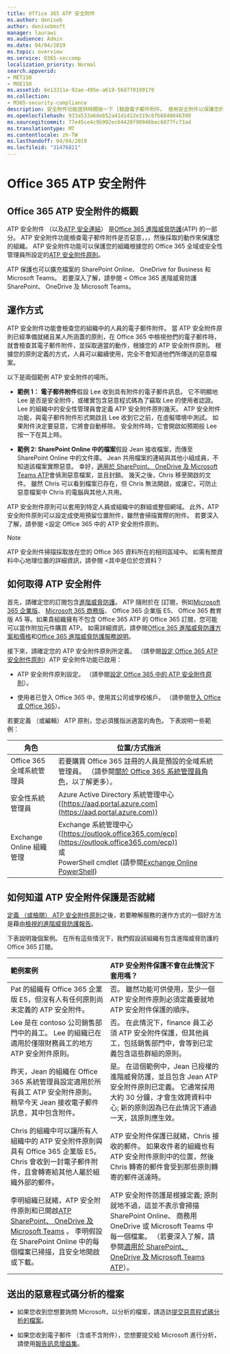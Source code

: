 ```yaml
---
title: Office 365 ATP 安全附件
ms.author: deniseb
author: denisebmsft
manager: laurawi
ms.audience: Admin
ms.date: 04/04/2019
ms.topic: overview
ms.service: O365-seccomp
localization_priority: Normal
search.appverid:
- MET150
- MOE150
ms.assetid: 6e13311e-92ae-495e-a619-56d770199170
ms.collection:
- M365-security-compliance
description: 安全附件功能提供時間按一下 [驗證電子郵件附件。 使用安全附件以保護您的組織中的惡意檔案人員傳送或接收電子郵件中。
ms.openlocfilehash: 933a533a6deb52a41d1412e319c6fb6840046390
ms.sourcegitcommit: 77e45ce4c9b992ec64420f90946bec6077fc73ad
ms.translationtype: MT
ms.contentlocale: zh-TW
ms.lasthandoff: 04/04/2019
ms.locfileid: "31476821"
---
```

# <a name="office-365-atp-safe-attachments"></a>Office 365 ATP 安全附件

## <a name="overview-of-office-365-atp-safe-attachments"></a>Office 365 ATP 安全附件的概觀

ATP 安全附件 （以及[ATP 安全連結](atp-safe-links.md)） 是[Office 365 進階威脅防護](office-365-atp.md)(ATP) 的一部分。 ATP 安全附件功能檢查電子郵件附件是否惡意，，，然後採取的動作來保護您的組織。 ATP 安全附件功能可以保護您的組織根據您的 Office 365 全域或安全性管理員所設定的[ATP 安全附件原則](set-up-atp-safe-attachments-policies.md)。 
  
ATP 保護也可以擴充檔案的 SharePoint Online、 OneDrive for Business 和 Microsoft Teams。 若要深入了解，請參閱 < <b0>Office 365 進階威脅防護 SharePoint、 OneDrive 及 Microsoft Teams</b0>。

## <a name="how-it-works"></a>運作方式

ATP 安全附件功能會檢查您的組織中的人員的電子郵件附件。 當 ATP 安全附件原則已經準備就緒且某人所涵蓋的原則，在 Office 365 中檢視他們的電子郵件時，就會檢查其電子郵件附件，並採取適當的動作，根據您的 ATP 安全附件原則。 根據您的原則定義的方式，人員可以繼續使用，完全不會知道他們所傳送的惡意檔案。
  
以下是兩個範例 ATP 安全附件的場所。
  
- **範例 1： 電子郵件附件**假設 Lee 收到具有附件的電子郵件訊息。 它不明顯地 Lee 是否是安全附件，或確實包含惡意程式碼為了竊取 Lee 的使用者認證。 Lee 的組織中的安全性管理員會定義 ATP 安全附件原則幾天。 ATP 安全附件功能，與電子郵件附件形式開啟且 Lee 收到它之前，在虛擬環境中測試。 如果附件決定要惡意，它將會自動移除。 安全附件時，它會開啟如預期般 Lee 按一下在其上時。

- **範例 2: SharePoint Online 中的檔案**假設 Jean 接收檔案，而傳至 SharePoint Online 中的文件庫。 Jean 共用檔案的連結與其他小組成員，不知道該檔案實際惡意。 幸好，[適用於 SharePoint、 OneDrive 及 Microsoft Teams ATP](atp-for-spo-odb-and-teams.md)會偵測惡意檔案，並且封鎖。 幾天之後，Chris 移至開啟的文件。 雖然 Chris 可以看到檔案已存在，但 Chris 無法開啟，或讓它，可防止惡意檔案中 Chris 的電腦與其他人共用。

ATP 安全附件原則可以套用到特定人員或組織中的群組或整個網域。 此外，ATP 安全附件原則可以設定成使用預留位置附件，雖然會掃描實際的附件。 若要深入了解，請參閱 <<c0>設定 Office 365 中的 ATP 安全附件原則。

> [!NOTE]
> ATP 安全附件掃描採取放在您的 Office 365 資料所在的相同區域中。 如需有關資料中心地理位置的詳細資訊，請參閱 <<c0>其中是位於您資料？ 

  
## <a name="how-to-get-atp-safe-attachments"></a>如何取得 ATP 安全附件

首先，請確定您的訂閱包含[進階威脅防護](office-365-atp.md)。 ATP 隨附於在 [訂閱，例如[Microsoft 365 企業版](https://www.microsoft.com/microsoft-365/enterprise/home)、 [Microsoft 365 商務版](https://www.microsoft.com/microsoft-365/business)、 Office 365 企業版 E5、 Office 365 教育版 A5 等。如果貴組織擁有不包含 Office 365 ATP 的 Office 365 訂閱，您可能可以當作附加元件購買 ATP。 如需詳細資訊，請參閱[Office 365 進階威脅防護方案和價格](https://products.office.com/exchange/advance-threat-protection)和[Office 365 進階威脅防護服務說明](https://docs.microsoft.com/office365/servicedescriptions/office-365-advanced-threat-protection-service-description)。 

接下來，請確定您的 ATP 安全附件原則所定義。 （請參閱[設定 Office 365 ATP 安全附件原則](set-up-atp-safe-attachments-policies.md)）ATP 安全附件功能已啟用：
  
- ATP 安全附件原則設定。 （請參閱[設定 Office 365 中的 ATP 安全附件原則](set-up-atp-safe-attachments-policies.md)）。

- 使用者已登入 Office 365 中，使用其公司或學校帳戶。 （請參閱[登入 Office 或 Office 365](https://support.office.com/article/b9582171-fd1f-4284-9846-bdd72bb28426)）。

若要定義 （或編輯） ATP 原則，您必須獲指派適當的角色。 下表說明一些範例：

|角色  |位置/方式指派  |
|---------|---------|
|Office 365 全域系統管理員 |若要購買 Office 365 註冊的人員是預設的全域系統管理員。 （請參閱[關於 Office 365 系統管理員角色](https://docs.microsoft.com/office365/admin/add-users/about-admin-roles)，以了解更多）。         |
|安全性系統管理員 |Azure Active Directory 系統管理中心 ([https://aad.portal.azure.com](https://aad.portal.azure.com))|
|Exchange Online 組織管理 |Exchange 系統管理中心 ([https://outlook.office365.com/ecp](https://outlook.office365.com/ecp)) <br>或  <br>  PowerShell cmdlet (請參閱[Exchange Online PowerShell](https://docs.microsoft.com/powershell/exchange/exchange-online/exchange-online-powershell?view=exchange-ps)) |

## <a name="how-to-know-if-atp-safe-attachments-protection-is-in-place"></a>如何知道 ATP 安全附件保護是否就緒

[定義 （或檢閱） ATP 安全附件原則](set-up-atp-safe-attachments-policies.md)之後，若要瞭解服務的運作方式的一個好方法是藉由[檢視的進階威脅防護報告](view-reports-for-atp.md)。
  
下表說明幾個案例。 在所有這些情況下，我們假設該組織有包含進階威脅防護的 Office 365 訂閱。
  
|**範例案例**|**ATP 安全附件保護不會在此情況下套用嗎？**|
|:-----|:-----|
|Pat 的組織有 Office 365 企業版 E5，但沒有人有任何原則尚未定義的 ATP 安全附件。  <br/> |否。 雖然功能可供使用，至少一個 ATP 安全附件原則必須定義要就地 ATP 安全附件保護的順序。  <br/> |
|Lee 是在 contoso 公司銷售部門中的員工。 Lee 的組織已在適用於僅限財務員工的地方 ATP 安全附件原則。  <br/> |否。 在此情況下，finance 員工必須 ATP 安全附件保護，但其他員工，包括銷售部門中，會等到已定義包含這些群組的原則。  <br/> |
|昨天，Jean 的組織在 Office 365 系統管理員設定適用於所有員工 ATP 安全附件原則。 稍早今天 Jean 接收電子郵件訊息，其中包含附件。  <br/> |是。 在這個範例中，Jean 已授權的進階威脅防護，並且包含 Jean ATP 安全附件原則已定義。 它通常採用大約 30 分鐘，才會生效跨資料中心; 新的原則因為已在此情況下通過一天，該原則應生效。  <br/> |
|Chris 的組織中可以讓所有人組織中的 ATP 安全附件原則與具有 Office 365 企業版 E5。 Chris 會收到一封電子郵件附件，且會轉寄給其他人屬於組織外部的郵件。  <br/> |ATP 安全附件保護已就緒，Chris 接收的郵件。 如果收件者的組織也有 ATP 安全附件原則中的位置，然後 Chris 轉寄的郵件會受到那些原則轉寄的郵件送達時。  <br/> |
|李明組織已就緒，ATP 安全附件原則和已開啟[ATP SharePoint、 OneDrive 及 Microsoft Teams](atp-for-spo-odb-and-teams.md) 。 李明假設在 SharePoint Online 中的每個檔案已掃描，且安全地開啟或下載。  <br/> |ATP 安全附件防護是根據定義; 原則就地不過，這並不表示會掃描 SharePoint Online、 商務用 OneDrive 或 Microsoft Teams 中每一個檔案。 （若要深入了解，請參閱[適用於 SharePoint、 OneDrive 及 Microsoft Teams ATP](atp-for-spo-odb-and-teams.md)）。  <br/> |

## <a name="submitting-files-for-malware-analysis"></a>送出的惡意程式碼分析的檔案

- 如果您收到您想要詢問 Microsoft，以分析的檔案，請造訪[提交惡意程式碼分析的檔案](https://aka.ms/wdsi/submit)。

- 如果您收到電子郵件 （含或不含附件），您想要提交給 Microsoft 進行分析，請使用[報告訊息增益集](enable-the-report-message-add-in.md)。
